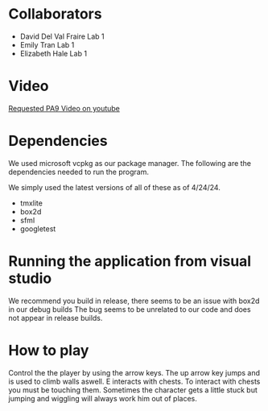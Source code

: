 ﻿# Collaborators
- David Del Val Fraire Lab 1
- Emily Tran Lab 1
- Elizabeth Hale Lab 1

# Video
[Requested PA9 Video on youtube](https://youtu.be/D_LLraS7P7g)

 # Dependencies
 We used microsoft vcpkg as our package manager. 
 The following are the dependencies needed to run the program.
 
 We simply used the latest versions of all of these as of 4/24/24.
 - tmxlite
 - box2d
 - sfml
 - googletest

# Running the application from visual studio
We recommend you build in release, there seems to be an issue with box2d in our debug builds
The bug seems to be unrelated to our code and does not appear in release builds.

# How to play
Control the the player by using the arrow keys. The up arrow key jumps and is used to climb walls aswell.
E interacts with chests. To interact with chests you must be touching them. 
Sometimes the character gets a little stuck but jumping and wiggling will always work him out of places.
